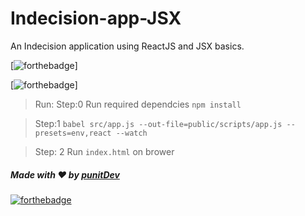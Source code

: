 # Indecision-app-JSX
An Indecision application using ReactJS and JSX basics.

[![forthebadge](https://forthebadge.com/images/badges/made-with-javascript.svg)]


[![forthebadge](https://forthebadge.com/images/badges/check-it-out.svg)]

>Run:
>Step:0
>Run required dependcies 
>``` npm install ```

>Step:1
>```babel src/app.js --out-file=public/scripts/app.js --presets=env,react --watch```

>Step: 2 
>Run `index.html` on brower

##### Made with ♥ by <a href="https://github.com/punitkmryh">punitDev</a>
[![forthebadge](https://forthebadge.com/images/badges/built-with-love.svg)](https://github.com/punitkmryh)

